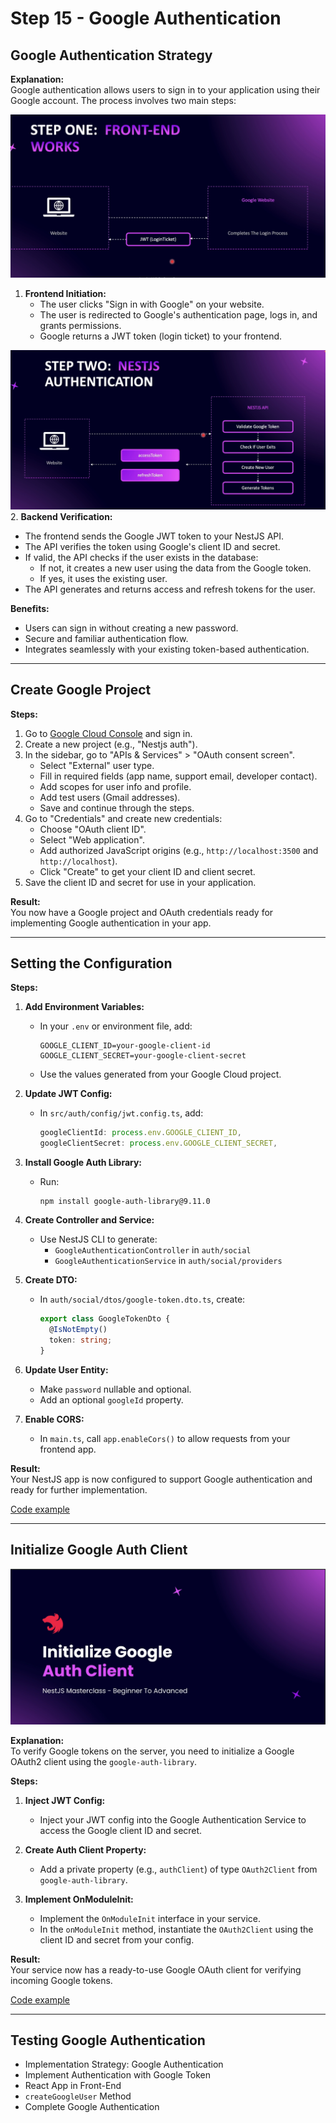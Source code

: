 # Step 15 - Google Authentication

## Google Authentication Strategy
**Explanation:**  
Google authentication allows users to sign in to your application using their Google account. The process involves two main steps:

![front-end-work](./images/front-end-work.png)
1. **Frontend Initiation:**  
   - The user clicks "Sign in with Google" on your website.
   - The user is redirected to Google's authentication page, logs in, and grants permissions.
   - Google returns a JWT token (login ticket) to your frontend.

![authentication](./images/authentication.png)
2. **Backend Verification:**  
   - The frontend sends the Google JWT token to your NestJS API.
   - The API verifies the token using Google's client ID and secret.
   - If valid, the API checks if the user exists in the database:
     - If not, it creates a new user using the data from the Google token.
     - If yes, it uses the existing user.
   - The API generates and returns access and refresh tokens for the user.

**Benefits:**  
- Users can sign in without creating a new password.
- Secure and familiar authentication flow.
- Integrates seamlessly with your existing token-based authentication.

---

## Create Google Project

**Steps:**
1. Go to [Google Cloud Console](https://console.cloud.google.com) and sign in.
2. Create a new project (e.g., "Nestjs auth").
3. In the sidebar, go to "APIs & Services" > "OAuth consent screen".
   - Select "External" user type.
   - Fill in required fields (app name, support email, developer contact).
   - Add scopes for user info and profile.
   - Add test users (Gmail addresses).
   - Save and continue through the steps.
4. Go to "Credentials" and create new credentials:
   - Choose "OAuth client ID".
   - Select "Web application".
   - Add authorized JavaScript origins (e.g., `http://localhost:3500` and `http://localhost`).
   - Click "Create" to get your client ID and client secret.
5. Save the client ID and secret for use in your application.

**Result:**  
You now have a Google project and OAuth credentials ready for implementing Google authentication in your app.

---

## Setting the Configuration

**Steps:**
1. **Add Environment Variables:**  
   - In your `.env` or environment file, add:
     ```
     GOOGLE_CLIENT_ID=your-google-client-id
     GOOGLE_CLIENT_SECRET=your-google-client-secret
     ```
   - Use the values generated from your Google Cloud project.

2. **Update JWT Config:**  
   - In `src/auth/config/jwt.config.ts`, add:
     ```typescript
     googleClientId: process.env.GOOGLE_CLIENT_ID,
     googleClientSecret: process.env.GOOGLE_CLIENT_SECRET,
     ```

3. **Install Google Auth Library:**  
   - Run:
     ```
     npm install google-auth-library@9.11.0
     ```

4. **Create Controller and Service:**  
   - Use NestJS CLI to generate:
     - `GoogleAuthenticationController` in `auth/social`
     - `GoogleAuthenticationService` in `auth/social/providers`

5. **Create DTO:**  
   - In `auth/social/dtos/google-token.dto.ts`, create:
     ```typescript
     export class GoogleTokenDto {
       @IsNotEmpty()
       token: string;
     }
     ```

6. **Update User Entity:**  
   - Make `password` nullable and optional.
   - Add an optional `googleId` property.

7. **Enable CORS:**  
   - In `main.ts`, call `app.enableCors()` to allow requests from your frontend app.

**Result:**  
Your NestJS app is now configured to support Google authentication and ready for further implementation.

[Code example](https://github.com/NadirBakhsh/nestjs-resources-code/commit/3d93bb7149e2f8f258af322183957bc54731747a)

---

## Initialize Google Auth Client

![init google auth](./images/init-ggogle-auth.png)

**Explanation:**  
To verify Google tokens on the server, you need to initialize a Google OAuth2 client using the `google-auth-library`.

**Steps:**
1. **Inject JWT Config:**  
   - Inject your JWT config into the Google Authentication Service to access the Google client ID and secret.

2. **Create Auth Client Property:**  
   - Add a private property (e.g., `authClient`) of type `OAuth2Client` from `google-auth-library`.

3. **Implement OnModuleInit:**  
   - Implement the `OnModuleInit` interface in your service.
   - In the `onModuleInit` method, instantiate the `OAuth2Client` using the client ID and secret from your config.

**Result:**  
Your service now has a ready-to-use Google OAuth client for verifying incoming Google tokens.

[Code example]()

---

## Testing Google Authentication

- Implementation Strategy: Google Authentication
- Implement Authentication with Google Token
- React App in Front-End
- `createGoogleUser` Method
- Complete Google Authentication